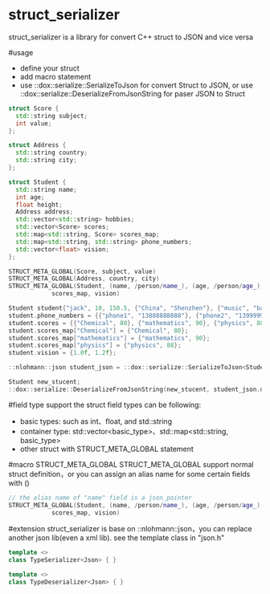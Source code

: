 # struct_serializer
struct_serializer is a library for convert C++ struct to JSON and vice versa

#usage
* define your struct
* add macro statement
* use ::dox::serialize::SerializeToJson for convert Struct to JSON, or use 
  ::dox::serialize::DeserializeFromJsonString for paser JSON to Struct

```C++
struct Score {
  std::string subject;
  int value;
};

struct Address {
  std::string country;
  std::string city;
};

struct Student {
  std::string name;
  int age;
  float height;
  Address address;
  std::vector<std::string> hobbies;
  std::vector<Score> scores;
  std::map<std::string, Score> scores_map;
  std::map<std::string, std::string> phone_numbers;
  std::vector<float> vision;
};

STRUCT_META_GLOBAL(Score, subject, value)
STRUCT_META_GLOBAL(Address, country, city)
STRUCT_META_GLOBAL(Student, (name, /person/name_), (age, /person/age_), height, address, hobbies, phone_numbers, scores,
            scores_map, vision)
```

```C++
Student student{"jack", 10, 150.5, {"China", "Shenzhen"}, {"music", "basketball", "movie"}};
student.phone_numbers = {{"phone1", "13888888888"}, {"phone2", "13999999999"}};
student.scores = {{"Chemical", 80}, {"mathematics", 90}, {"physics", 88}};
student.scores_map["Chemical"] = {"Chemical", 80};
student.scores_map["mathematics"] = {"mathematics", 90};
student.scores_map["physics"] = {"physics", 88};
student.vision = {1.0f, 1.2f};

::nlohmann::json student_json = ::dox::serialize::SerializeToJson<Student>(student);

Student new_stucent;
::dox::serialize::DeserializeFromJsonString(new_stucent, student_json.dump());
```

#field type support
the struct field types can be following:
* basic types: such as int、float, and std::string
* container type: std::vector<basic_type>、std::map<std::string, basic_type>
* other struct with STRUCT_META_GLOBAL statement

#macro STRUCT_META_GLOBAL
STRUCT_META_GLOBAL support normal struct definition，or you can assign an alias name for some certain fields with ()

```C++
// the alias name of "name" field is a json_pointer
STRUCT_META_GLOBAL(Student, (name, /person/name_), (age, /person/age_), height, address, hobbies, phone_numbers, scores,
            scores_map, vision)
```

#extension
struct_serializer is base on ::nlohmann::json，you can replace another json lib(even a xml lib).
see the template class in "json.h"

```C++
template <>
class TypeSerializer<Json> { }

template <>
class TypeDeserializer<Json> { }
```